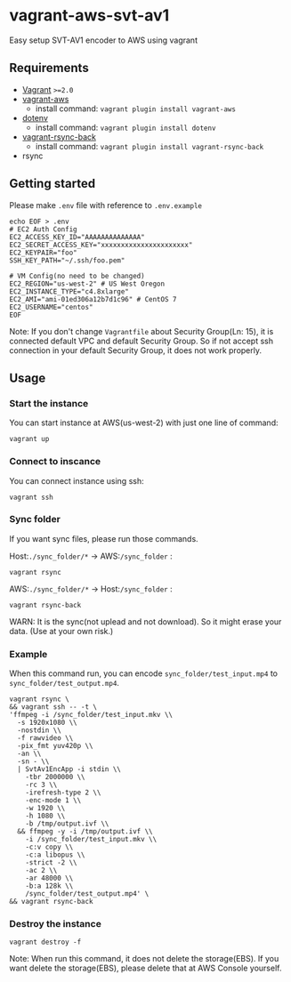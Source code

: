 # vagrant-aws-svt-av1
Easy setup SVT-AV1 encoder to AWS using vagrant

## Requirements
- [Vagrant](https://www.vagrantup.com/) `>=2.0`
- [vagrant-aws](https://github.com/mitchellh/vagrant-aws)
  - install command: `vagrant plugin install vagrant-aws`
- [dotenv](https://github.com/bkeepers/dotenv)
  - install command: `vagrant plugin install dotenv`
- [vagrant-rsync-back](https://github.com/smerrill/vagrant-rsync-back)
  - install command: `vagrant plugin install vagrant-rsync-back`
- rsync

## Getting started
Please make `.env` file with reference to `.env.example`

```
echo EOF > .env
# EC2 Auth Config
EC2_ACCESS_KEY_ID="AAAAAAAAAAAAAA"
EC2_SECRET_ACCESS_KEY="xxxxxxxxxxxxxxxxxxxxxx"
EC2_KEYPAIR="foo"
SSH_KEY_PATH="~/.ssh/foo.pem"

# VM Config(no need to be changed)
EC2_REGION="us-west-2" # US West Oregon
EC2_INSTANCE_TYPE="c4.8xlarge"
EC2_AMI="ami-01ed306a12b7d1c96" # CentOS 7
EC2_USERNAME="centos"
EOF
```

Note:
If you don't change `Vagrantfile` about Security Group(Ln: 15), it is connected default VPC and default Security Group.
So if not accept ssh connection in your default Security Group, it does not work properly.


## Usage
### Start the instance
You can start instance at AWS(us-west-2) with just one line of command:
```
vagrant up
```

### Connect to inscance
You can connect instance using ssh:
```
vagrant ssh
```

### Sync folder
If you want sync files, please run those commands.

Host:`./sync_folder/*` -> AWS:`/sync_folder` :
```
vagrant rsync
```

AWS:`./sync_folder/*` -> Host:`/sync_folder` :
```
vagrant rsync-back
```

WARN: It is the sync(not uplead and not download). So it might erase your data. (Use at your own risk.)

### Example
When this command run, you can encode `sync_folder/test_input.mp4` to `sync_folder/test_output.mp4`.

```
vagrant rsync \
&& vagrant ssh -- -t \
'ffmpeg -i /sync_folder/test_input.mkv \\
  -s 1920x1080 \\
  -nostdin \\
  -f rawvideo \\
  -pix_fmt yuv420p \\
  -an \\
  -sn - \\
  | SvtAv1EncApp -i stdin \\
    -tbr 2000000 \\
    -rc 3 \\
    -irefresh-type 2 \\
    -enc-mode 1 \\
    -w 1920 \\
    -h 1080 \\
    -b /tmp/output.ivf \\
  && ffmpeg -y -i /tmp/output.ivf \\
    -i /sync_folder/test_input.mkv \\
    -c:v copy \\
    -c:a libopus \\
    -strict -2 \\
    -ac 2 \\
    -ar 48000 \\
    -b:a 128k \\
    /sync_folder/test_output.mp4' \
&& vagrant rsync-back
```

### Destroy the instance
```
vagrant destroy -f
```

Note: 
When run this command, it does not delete the storage(EBS). If you want delete the storage(EBS), please delete that at AWS Console yourself.

